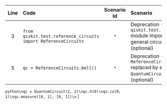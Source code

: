 | Line | Code | Scenario Id | Scenario | Artifact | Refactoring |
| :-: | :- | :-: | :- | :- | :- |
| 3 | `from qiskit.test.reference_circuits import ReferenceCircuits` | `*` | Deprecation -> `qiskit.test.reference_circuits` module import discouraged for general circuit creation (optional) | `qiskit.test.reference_circuits` | `from qiskit import QuantumCircuit` |
| 5 | `qc = ReferenceCircuits.bell()` | `*` | Deprecation -> `ReferenceCircuits.bell()` replaced by explicit `QuantumCircuit` construction (optional) | `ReferenceCircuits.bell()` | 
```python\nqc = QuantumCircuit(2, 2)\nqc.h(0)\nqc.cx(0, 1)\nqc.measure([0, 1], [0, 1])\n```
 |
